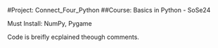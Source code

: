 #Project: Connect_Four_Python
##Course: Basics in Python - SoSe24

Must Install: NumPy, Pygame

Code is breifly ecplained theough comments.
